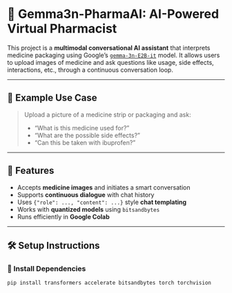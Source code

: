 # 🧠 Gemma3n-PharmaAI: AI-Powered Virtual Pharmacist

This project is a **multimodal conversational AI assistant** that interprets medicine packaging using Google’s [`gemma-3n-E2B-it`](https://huggingface.co/google/gemma-3n-E2B-it) model. It allows users to upload images of medicine and ask questions like usage, side effects, interactions, etc., through a continuous conversation loop.

---

## 📸 Example Use Case

> Upload a picture of a medicine strip or packaging and ask:
> - “What is this medicine used for?”
> - “What are the possible side effects?”
> - “Can this be taken with ibuprofen?”

---

## 🚀 Features

- Accepts **medicine images** and initiates a smart conversation
- Supports **continuous dialogue** with chat history
- Uses `{"role": ..., "content": ...}` style **chat templating**
- Works with **quantized models** using `bitsandbytes`
- Runs efficiently in **Google Colab**

---

## 🛠️ Setup Instructions

### 🔧 Install Dependencies

```bash
pip install transformers accelerate bitsandbytes torch torchvision
